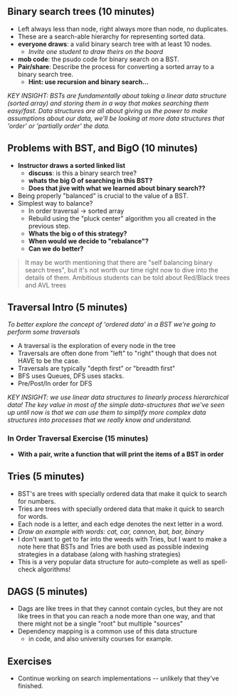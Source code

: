 ## Binary search trees (10 minutes)

* Left always less than node, right always more than node, no duplicates.
* These are a search-able hierarchy for representing sorted data.
* __everyone draws__: a valid binary search tree with at least 10 nodes.
  * *Invite one student to draw theirs on the board*
* __mob code__: the psudo code for binary search on a BST.
* __Pair/share__: Describe the process for converting a sorted array to a binary search tree.
  * __Hint: use recursion and binary search...__

*KEY INSIGHT: BSTs are fundamentally about taking a linear data structure (sorted array) and storing them in a way that makes searching them easy/fast. Data structures are all about giving us the power to make assumptions about our data, we'll be looking at more data structures that 'order' or 'partially order' the data.*

## Problems with BST, and BigO (10 minutes)

* __Instructor draws a sorted linked list__
  * __discuss__: is this a binary search tree?
  * __whats the big O of searching in this BST?__
  * __Does that jive with what we learned about binary search??__
* Being properly "balanced" is crucial to the value of a BST.
* Simplest way to balance?
  * In order traversal -> sorted array
  * Rebuild using the "pluck center" algorithm you all created in the previous step.
  * __Whats the big o of this strategy?__
  * __When would we decide to "rebalance"?__
  * __Can we do better?__

> It may be worth mentioning that there are "self balancing binary search trees", but it's not worth our time right now to dive into the details of them. Ambitious students can be told about Red/Black trees and AVL trees

## Traversal Intro (5 minutes)

*To better explore the concept of 'ordered data' in a BST we're going to perform some traversals*

* A traversal is the exploration of every node in the tree
* Traversals are often done from "left" to "right" though that does not HAVE to be the case.
* Traversals are typically "depth first" or "breadth first"
* BFS uses Queues, DFS uses stacks.
* Pre/Post/In order for DFS

*KEY INSIGHT: we use linear data structures to linearly process hierarchical data! The key value in most of the simple data-structures that we've seen up until now is that we can use them to simplify more complex data structures into processes that we really know and understand.*

### In Order Traversal Exercise (15 minutes)

* __With a pair, write a function that will print the items of a BST in order__

## Tries (5 minutes)

* BST's are trees with specially ordered data that make it quick to search for numbers.
* Tries are trees with specially ordered data that make it quick to search for words.
* Each node is a letter, and each edge denotes the next letter in a word.
* *Draw an example with words: cat, car, cannon, bat, bar, binary*
* I don't want to get to far into the weeds with Tries, but I want to make a note here that BSTs and Tries are both used as possible indexing strategies in a database (along with hashing strategies)
* This is a very popular data structure for auto-complete as well as spell-check algorithms!

## DAGS (5 minutes)

* Dags are like trees in that they cannot contain cycles, but they are not like trees in that you can reach a node more than one way, and that there might not be a single "root" but multiple "sources"
* Dependency mapping is a common use of this data structure
  * in code, and also university courses for example.

## Exercises

* Continue working on search implementations -- unlikely that they've finished.
